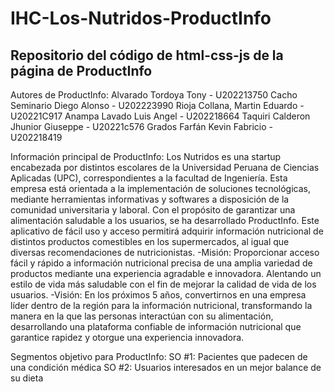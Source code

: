 # IHC-Los-Nutridos-ProductInfo
Repositorio del código de html-css-js de la página de ProductInfo
------------------------------------------------------------------
Autores de ProductInfo: 
Alvarado Tordoya Tony - U202213750 Cacho Seminario Diego Alonso - U202223990 Rioja Collana, Martin Eduardo - U20221C917 Anampa Lavado Luis Angel - U202218664 Taquiri Calderon Jhunior Giuseppe - U20221c576 Grados Farfán Kevin Fabricio - U202218419

Información principal de ProductInfo:
Los Nutridos es una startup encabezada por distintos escolares de la Universidad Peruana de Ciencias Aplicadas (UPC), correspondientes a la facultad de Ingeniería. Esta empresa está orientada a la implementación de soluciones tecnológicas, mediante herramientas informativas y softwares a disposición de la comunidad universitaria y laboral. Con el propósito de garantizar una alimentación saludable a los usuarios, se ha desarrollado ProductInfo. Este aplicativo de fácil uso y acceso permitirá adquirir información nutricional de distintos productos comestibles en los supermercados, al igual que diversas recomendaciones de nutricionistas.
-Misión: Proporcionar acceso fácil y rápido a información nutricional precisa de una amplia variedad de productos mediante una experiencia agradable e innovadora. Alentando un estilo de vida más saludable  con el fin de mejorar la calidad de vida de los usuarios.
-Visión: En los próximos 5 años, convertirnos en una empresa líder dentro de la región para la información nutricional, transformando la manera en la que las personas interactúan con su alimentación, desarrollando una plataforma confiable de información nutricional que garantice rapidez y otorgue una experiencia innovadora.

Segmentos objetivo para ProductInfo:
SO #1: Pacientes que padecen de una condición médica
SO #2: Usuarios interesados en un mejor balance de su dieta
